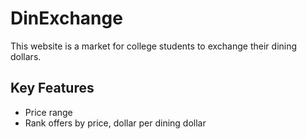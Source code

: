 # DinExchange
This website is a market for college students to exchange their dining dollars.

## Key Features
- Price range
- Rank offers by price, dollar per dining dollar

